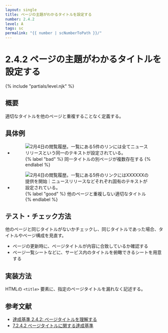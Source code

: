 ```yaml
---
layout: single
title: ページの主題がわかるタイトルを設定する
number: 2.4.2
level: A
tags: sc
permalink: "{{ number | scNumberToPath }}/"
---
```


# 2.4.2 ページの主題がわかるタイトルを設定する

{% include "partials/level.njk" %}

## 概要

適切なタイトルを他のページと重複することなく定義する。

## 具体例

<ul class="Figurelist">
<li>
<figure>
<img src="/img/2/4/2/2.4.2_1.svg" alt="2月4日の閲覧履歴。一覧にある5件のリンには全てニュースリリースという同一のテキストが設定されている。" />
<figcaption>
{% label "bad" %}
同一タイトルの別ページが複数存在する
{% endlabel %}
</figcaption>
</figure>
</li>
<li>
<figure>
<img src="/img/2/4/2/2.4.2_2.svg" alt="2月4日の閲覧履歴。一覧にある5件のリンクにはXXXXXXの提供を開始｜ニュースリリースなどそれぞれ固有のテキストが設定されている。" />
<figcaption>
{% label "good" %}
他のページと重複しない適切なタイトル
{% endlabel %}
</figcaption>
</figure>
</li>
</ul>

## テスト・チェック方法

他のページと同じタイトルがないかチェックし、同じタイトルであった場合、タイトルやページ構成を見直す。

- ページの更新時に、ページタイトルが内容に合致しているか確認する
- ページ一覧シートなどに、サービス内のタイトルを俯瞰できるシートを用意する

## 実装方法

HTMLの `<title>` 要素に、指定のページタイトルを漏れなく記述する。

## 参考文献

- [達成基準 2.4.2: ページタイトルを理解する](https://waic.jp/docs/WCAG21/Understanding/page-titled.html)
- [7.2.4.2 ページタイトルに関する達成基準](http://waic.jp/docs/jis2010/test-guidelines/201211/icl-7.2.4.2.html)
